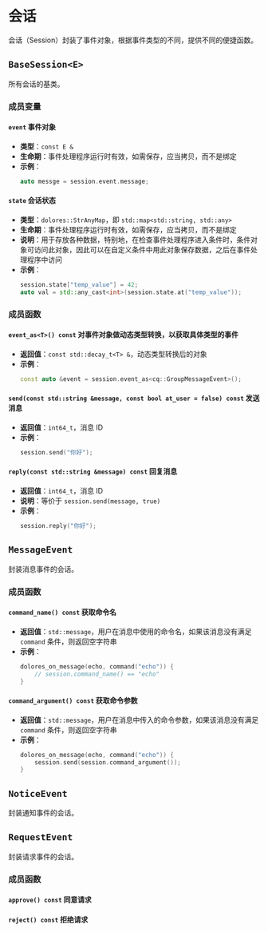 # 会话

会话（Session）封装了事件对象，根据事件类型的不同，提供不同的便捷函数。

## `BaseSession<E>`

所有会话的基类。

### 成员变量

#### `event` 事件对象

- **类型**：`const E &`
- **生命期**：事件处理程序运行时有效，如需保存，应当拷贝，而不是绑定
- **示例**：
  ```cpp
  auto messge = session.event.message;
  ```

#### `state` 会话状态

- **类型**：`dolores::StrAnyMap`，即 `std::map<std::string, std::any>`
- **生命期**：事件处理程序运行时有效，如需保存，应当拷贝，而不是绑定
- **说明**：用于存放各种数据，特别地，在检查事件处理程序进入条件时，条件对象可访问此对象，因此可以在自定义条件中用此对象保存数据，之后在事件处理程序中访问
- **示例**：
  ```cpp
  session.state["temp_value"] = 42;
  auto val = std::any_cast<int>(session.state.at("temp_value"));
  ```

### 成员函数

#### `event_as<T>() const` 对事件对象做动态类型转换，以获取具体类型的事件

- **返回值**：`const std::decay_t<T> &`，动态类型转换后的对象
- **示例**：
  ```cpp
  const auto &event = session.event_as<cq::GroupMessageEvent>();
  ```

#### `send(const std::string &message, const bool at_user = false) const` 发送消息

- **返回值**：`int64_t`，消息 ID
- **示例**：
  ```cpp
  session.send("你好");
  ```

#### `reply(const std::string &message) const` 回复消息

- **返回值**：`int64_t`，消息 ID
- **说明**：等价于 `session.send(message, true)`
- **示例**：
  ```cpp
  session.reply("你好");
  ```

## `MessageEvent`

封装消息事件的会话。

### 成员函数

#### `command_name() const` 获取命令名

- **返回值**：`std::message`，用户在消息中使用的命令名，如果该消息没有满足 `command` 条件，则返回空字符串
- **示例**：
  ```cpp
  dolores_on_message(echo, command("echo")) {
      // session.command_name() == "echo"
  }
  ```

#### `command_argument() const` 获取命令参数

- **返回值**：`std::message`，用户在消息中传入的命令参数，如果该消息没有满足 `command` 条件，则返回空字符串
- **示例**：
  ```cpp
  dolores_on_message(echo, command("echo")) {
      session.send(session.command_argument());
  }
  ```

## `NoticeEvent`

封装通知事件的会话。

## `RequestEvent`

封装请求事件的会话。

### 成员函数

#### `approve() const` 同意请求

#### `reject() const` 拒绝请求
